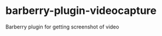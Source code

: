 barberry-plugin-videocapture
============================

Barberry plugin for getting screenshot of video
